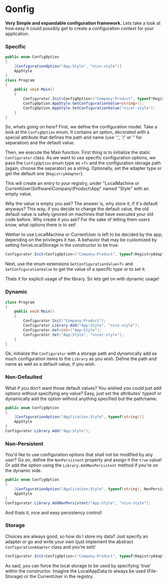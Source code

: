Qonfig
======

**Very Simple and expandable configuration framework.**
Lets take a look at how easy it could possibly get to create a configuration context for your application.

### Specific
```c#
public enum ConfigOption
{
    [ConfigurationOption("App:Style", "nice-style")]
    AppStyle
}
class Program
{
    public void Main()
    {
        Configurator.Init<ConfigOption>("Company:Product", typeof(RegistryAdapter));
        ConfigOption.AppStyle.GetConfigurationValue<string>();
        ConfigOption.AppStyle.SetConfigurationValue("nicer-style");
    }
}
```

So, whats going on here? First, we define the configuration model. Take a look at the `ConfigOption` enum. It contains an option, decorated with a special attribute that defines the path and name (use ':', '/' or '\' for separation) and the default value.

Then, we execute the Main function. First thing is to initialize the static `Configurator` class. As we want to use specific configuration options, we pass the `ConfigOption` enum type as `<T>` and the configuration storage path (again, choose the separator) as a string. Optionally, set the adapter type or get the default one (`RegistryAdapter`).

This will create an entry to your registry, under "LocalMachine or CurrentUser\Software\Company\Product\App" named "Style" with an empty value.

Why the value is empty you ask? The answer is, why store it, if it's default anyways? This way, if you decide to change the default value, the old default value is safely ignored on machines that have executed your old code before. Why create it you ask? For the sake of letting them users know, what options there is to set! 

Wether to use LocalMachine or CurrentUser is left to be decided by the app, depending on the privileges it has. A behavior that may be customized by setting forceLocalStorage in the constructor to be true:
```c#
Configurator.Init<ConfigOption>("Company:Product", typeof(RegistryAdapter), true); 
```

Next, use the enum extensions `GetConfigurationValue<T>` and `SetConfigurationValue` to get the value of a specific type or to set it. 

Thats it for explicit usage of the library. So lets get on with dynamic usage!

### Dynamic
```c#
class Program
{
    public void Main()
    {
        Configurator.Init("Company:Product");
        Configurator.Library.Add("App:Style", "nice-style");
        Configurator.Get<int>("App:Style");
        Configurator.Set("App:Style", "nicer-style");
    }
}   
```
Ok, initialize the `Configurator` with a storage path and dynamically add as much configuration items to the `Library` as you wish. Define the path and name as well as a default value, if you wish.

### Non-Defaulted

What if you don't want those default values? You wished you could just add options without specifying any value? Easy, just set the attributes' typeof or dynamically add the option without anything specified but the path/name.

```c#
public enum ConfigOption
{
    [ConfigurationOption("Application:Style", typeof(string))]
    AppStyle
} 
Configurator.Library.Add("App:Style");   
```

### Non-Persistent
You'd like to use configuration options that shall not be modified by any user? Go on, define the `NonPersistent` property and assign it the `true` value! Or add the option using the `Library.AddNonPersistent` method if you're on the dynamic side.
```c#
public enum ConfigOption
{
    [ConfigurationOption("Application:Style", typeof(string), NonPersistent = true)]
    AppStyle
}    
Configurator.Library.AddNonPersistent("App:Style", "nice-style");    
```
And thats it, nice and easy persistency control!

### Storage
Choices are always good, so how do I store my data? Just specify an adapter or go and write your own (just implement the abstract `ConfigurationAdapter` class and you're set)!
```c#
Configurator.Init<ConfigOption>("Company:Product", typeof(RegistryAdapter)); 
```

As said, you can force the local storage to be used by specifying 'true' within the constructor. Imagine the LocalAppData to always be used (File-Storage) or the CurrentUser in the registry.
